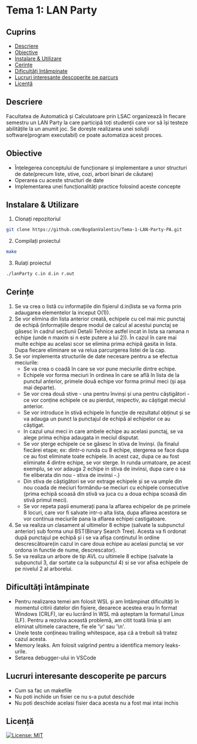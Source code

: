 # Tema 1: LAN Party
## Cuprins
* [Descriere](#descriere)
* [Obiective](#obiective)
* [Instalare & Utilizare](#instalare--utilizare)
* [Cerințe](#cerințe)
* [Dificultăți întâmpinate](#dificultăți-întâmpinate)
* [Lucruri interesante descoperite pe parcurs](#lucruri-interesante-descoperite-pe-parcurs)
* [Licență](#licență)

## Descriere
Facultatea de Automatică și Calculatoare prin LSAC organizează în fiecare semestru un LAN Party la care participă toți studenții care vor să își testeze abilitățile la un anumit joc. Se dorește realizarea unei soluții software(program executabil) ce poate automatiza acest proces.   

## Obiective
* Înțelegerea conceptului de funcționare și implementare a unor structuri de date(precum liste, stive, cozi, arbori binari de căutare)
* Operarea cu aceste structuri de date
* Implementarea unei funcționalități practice folosind aceste concepte

## Instalare & Utilizare
1. Clonați repozitoriul
```bash
git clone https://github.com/BogdanValentin/Tema-1-LAN-Party-PA.git
```
2. Compilați proiectul
```bash
make
```
3. Rulați proiectul
```bash
./lanParty c.in d.in r.out
```

## Cerințe
1. Se va crea o listă cu informațiile din fișierul d.in(lista se va forma prin adaugarea elementelor la inceput O(1)).
2. Se vor elimina din lista anterior creată, echipele cu cel mai mic punctaj de echipă (informațiile despre modul de calcul al acestui punctaj se găsesc în cadrul secțiunii Detalii Tehnice astfel incat in lista sa ramana n echipe (unde n maxim si n este putere a lui 2)). În cazul în care mai multe echipe au acelasi scor se elimina prima echipă gasita in lista. Dupa fiecare eliminare se va relua parcurgerea listei de la cap.
3. Se vor implementa structurile de date necesare pentru a se efectua meciurile:
    - Se va crea o coadă în care se vor pune meciurile dintre echipe.
    - Echipele vor forma meciuri în ordinea în care se află în lista de la punctul anterior, primele două echipe vor forma primul meci (și așa mai departe).
    - Se vor crea două stive - una pentru învinși și una pentru câștigători - ce vor conține echipele ce au pierdut, respectiv, au câștigat meciul anterior.
    - Se vor introduce în stivă echipele în funcție de rezultatul obținut și se va adauga un punct la punctajul de echipă al echipelor ce au câștigat.
    - In cazul unui meci in care ambele echipe au acelasi punctaj, se va alege prima echipa adaugata in meciul disputat.
    - Se vor șterge echipele ce se găsesc în stiva de învinși. (la finalul fiecărei etape; ex: dintr-o runda cu 8 echipe, stergerea se face dupa ce au fost eliminate toate echipele. In acest caz, dupa ce au fost eliminate 4 dintre echipe, se vor sterge. In runda urmatoare, pe acest exemplu, se vor adauga 2 echipe in stiva de invinsi, dupa care o sa fie eliberata din nou - stiva de invinsi -.)
    - Din stiva de câștigători se vor extrage echipele și se va umple din nou coada de meciuri formându-se meciuri cu echipele consecutive (prima echipă scoasă din stivă va juca cu a doua echipa scoasă din stivă primul meci).
    - Se vor repeta pașii enumerați pana la aflarea echipelor de pe primele 8 locuri, care vor fi salvate intr-o alta lista, dupa aflarea acestora se vor continua meciurile pana la aflarea echipei castigatoare.
4. Se va realiza un clasament al ultimelor 8 echipe (salvate la subpunctul anterior) sub forma unui BST(Binary Search Tree). Acesta va fi ordonat după punctajul pe echipă și i se va afișa conținutul în ordine descrescătoare(in cazul in care doua echipe au acelasi punctaj se vor ordona in functie de nume, descrescator).
5. Se va realiza un arbore de tip AVL cu ultimele 8 echipe (salvate la subpunctul 3, dar sortate ca la subpunctul 4) si se vor afisa echipele de pe nivelul 2 al arborelui.

## Dificultăți întâmpinate
- Pentru realizarea temei am folosit WSL și am întâmpinat dificultăți în momentul citirii datelor din fișiere, deoarece acestea erau în format Windows (CRLF), iar eu lucrând în WSL mă așteptam la formatul Linux (LF). Pentru a rezolva această problemă, am citit toată linia și am eliminat ultimele caractere, fie ele '\r' sau '\n'.
- Unele teste conțineau trailing whitespace, așa că a trebuit să tratez cazul acesta.
- Memory leaks. Am folosit valgrind pentru a identifica memory leaks-urile.
- Setarea debugger-ului in VSCode

## Lucruri interesante descoperite pe parcurs
- Cum sa fac un makefile
- Nu poti inchide un fisier ce nu s-a putut deschide
- Nu poti deschide acelasi fisier daca acesta nu a fost mai intai inchis

## Licență
[![License: MIT](https://img.shields.io/badge/License-MIT-yellow.svg)](https://opensource.org/licenses/MIT)
  